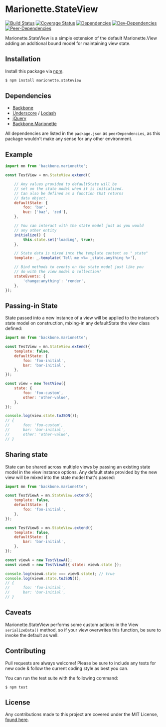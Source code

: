 # Marionette.StateView

[![Build Status](https://travis-ci.org/Globobeet/marionette.stateview.svg?branch=master)](https://travis-ci.org/Globobeet/marionette.stateview)
[![Coverage Status](https://coveralls.io/repos/github/Globobeet/marionette.stateview/badge.svg?branch=master)](https://coveralls.io/github/Globobeet/marionette.stateview?branch=master)
[![Dependencies](https://david-dm.org/Globobeet/marionette.stateview.svg)](https://david-dm.org/Globobeet/marionette.stateview)
[![Dev-Dependencies](https://david-dm.org/Globobeet/marionette.stateview/dev-status.svg)](https://david-dm.org/Globobeet/marionette.stateview?type=dev)
[![Peer-Dependencies](https://david-dm.org/Globobeet/marionette.stateview/peer-status.svg)](https://david-dm.org/Globobeet/marionette.stateview?type=peer)

Marionette.StateView is a simple extension of the default Marionette.View adding an additional bound model for maintaining view state.

## Installation

Install this package via [npm](https://npmjs.org).

```sh
$ npm install marionette.stateview
```

## Dependencies

- [Backbone](https://npmjs.com/package/backbone)
- [Underscore](https://npmjs.com/package/underscore) / [Lodash](https://npmjs.com/package/lodash)
- [jQuery](https://npmjs.com/package/jquery)
- [Backbone.Marionette](https://npmjs.com/package/backbone.marionette)

All dependencies are listed in the `package.json` as `peerDependencies`, as this package wouldn't make any sense for any other environment.

## Example

```js
import mn from 'backbone.marionette';

const TestView = mn.StateView.extend({

	// Any values provided to defaultState will be
	// set on the state model when it is initialized.
	// Can also be defined as a function that returns
	// data object.
	defaultState: {
		foo: 'bar',
		buz: ['baz', 'zed'],
	},

	// You can interact with the state model just as you would
	// any other entity
	initialize() {
		this.state.set('loading', true);
	},

	// State data is mixed into the template context as "_state"
	template: _.template('Tell me <%= _state.anything %>'),

	// Bind methods to events on the state model just like you
	// do with the view model & collection!
	stateEvents: {
		'change:anything': 'render',
	},
});
```

## Passing-in State

State passed into a new instance of a view will be applied to the instance's state model on construction, mixing-in any defaultState the view class defined:

```js
import mn from 'backbone.marionette';

const TestView = mn.StateView.extend({
	template: false,
	defaultState: {
		foo: 'foo-initial',
		bar: 'bar-initial',
	},
});

const view = new TestView({
	state: {
		foo: 'foo-custom',
		other: 'other-value',
	},
});

console.log(view.state.toJSON());
// {
//		foo: 'foo-custom',
//		bar: 'bar-initial',
//		other: 'other-value',
// }
```

## Sharing state

State can be shared across multiple views by passing an existing state model in the view instance options. Any default state provided by the new view will be mixed into the state model that's passed:

```js
import mn from 'backbone.marionette';

const TestViewA = mn.StateView.extend({
	template: false,
	defaultState: {
		foo: 'foo-initial',
	},
});

const TestViewB = mn.StateView.extend({
	template: false,
	defaultState: {
		bar: 'bar-initial',
	},
});

const viewA = new TestViewA();
const viewB = new TestViewB({ state: viewA.state });

console.log(viewA.state === viewB.state); // true
console.log(viewA.state.toJSON());
// {
// 		foo: 'foo-initial',
// 		bar: 'bar-initial',
// }

```

## Caveats

Marionette.StateView performs some custom actions in the View `serializeData()` method, so if your view overwrites this function, be sure to invoke the default as well.

## Contributing

Pull requests are always welcome! Please be sure to include any tests for new code & follow the current coding style as best you can.

You can run the test suite with the following command:

```
$ npm test
```


## License

Any contributions made to this project are covered under the MIT License, [found here](https://github.com/Globobeet/marionette.stateview/blob/master/license.md).
